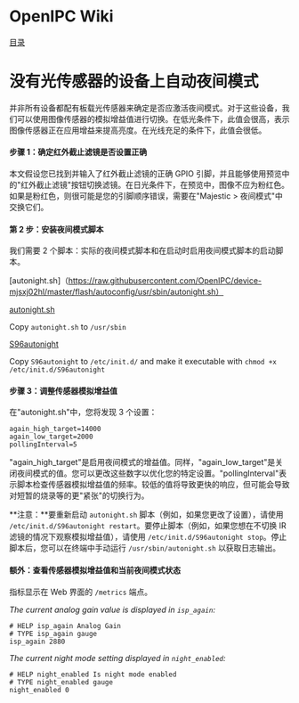 # OpenIPC Wiki
[目录](../README.zh.md)

没有光传感器的设备上自动夜间模式 
================================

并非所有设备都配有板载光传感器来确定是否应激活夜间模式。对于这些设备，我们可以使用图像传感器的模拟增益值进行切换。在低光条件下，此值会很高，表示图像传感器正在应用增益来提高亮度。在光线充足的条件下，此值会很低。

#### 步骤 1：确定红外截止滤镜是否设置正确 
本文假设您已找到并输入了红外截止滤镜的正确 GPIO 引脚，并且能够使用预览中的"红外截止滤镜"按钮切换滤镜。在日光条件下，在预览中，图像不应为粉红色。如果是粉红色，则很可能是您的引脚顺序错误，需要在"Majestic > 夜间模式"中交换它们。

#### 第 2 步：安装夜间模式脚本 
我们需要 2 个脚本：实际的夜间模式脚本和在启动时启用夜间模式脚本的启动脚本。

[autonight.sh]（https://raw.githubusercontent.com/OpenIPC/device-mjsxj02hl/master/flash/autoconfig/usr/sbin/autonight.sh）

[autonight.sh](https://raw.githubusercontent.com/OpenIPC/device-mjsxj02hl/master/flash/autoconfig/usr/sbin/autonight.sh)

Copy `autonight.sh` to `/usr/sbin`

[S96autonight](https://raw.githubusercontent.com/OpenIPC/device-mjsxj02hl/master/flash/autoconfig/etc/init.d/S96autonight)

Copy `S96autonight` to `/etc/init.d/` and make it executable with `chmod +x /etc/init.d/S96autonight`

#### 步骤 3：调整传感器模拟增益值
在"autonight.sh"中，您将发现 3 个设置：
```
again_high_target=14000
again_low_target=2000
pollingInterval=5
```

"again_high_target"是启用夜间模式的增益值。同样，"again_low_target"是关闭夜间模式的值。您可以更改这些数字以优化您的特定设置。"pollingInterval"表示脚本检查传感器模拟增益值的频率。较低的值将导致更快的响应，但可能会导致对短暂的烧录等的更"紧张"的切换行为。

**注意：**要重新启动 `autonight.sh` 脚本（例如，如果您更改了设置），请使用 `/etc/init.d/S96autonight restart`。要停止脚本（例如，如果您想在不切换 IR 滤镜的情况下观察模拟增益值），请使用 `/etc/init.d/S96autonight stop`。停止脚本后，您可以在终端中手动运行 `/usr/sbin/autonight.sh` 以获取日志输出。

#### 额外：查看传感器模拟增益值和当前夜间模式状态
指标显示在 Web 界面的 `/metrics` 端点。

_The current analog gain value is displayed in `isp_again`:_
```
# HELP isp_again Analog Gain
# TYPE isp_again gauge
isp_again 2880
```

_The current night mode setting displayed in `night_enabled`:_
```
# HELP night_enabled Is night mode enabled
# TYPE night_enabled gauge
night_enabled 0
```
